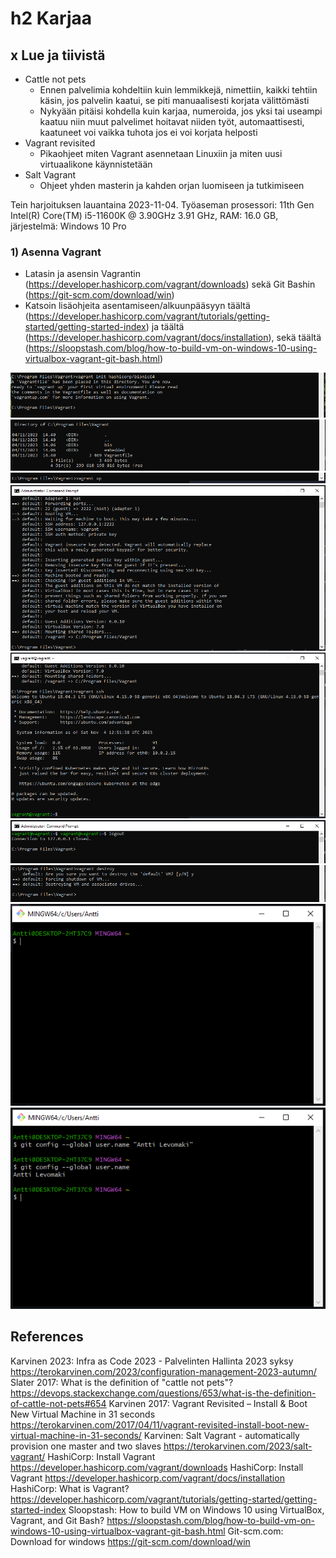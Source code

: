 # h2 Karjaa

## x Lue ja tiivistä
- Cattle not pets
  - Ennen palvelimia kohdeltiin kuin lemmikkejä, nimettiin, kaikki tehtiin käsin, jos palvelin kaatui, se piti manuaalisesti korjata välittömästi
  - Nykyään pitäisi kohdella kuin karjaa, numeroida, jos yksi tai useampi kaatuu niin muut palvelimet hoitavat niiden työt, automaattisesti, kaatuneet voi vaikka tuhota jos ei voi korjata helposti
- Vagrant revisited
  - Pikaohjeet miten Vagrant asennetaan Linuxiin ja miten uusi virtuaalikone käynnistetään
- Salt Vagrant
  - Ohjeet yhden masterin ja kahden orjan luomiseen ja tutkimiseen

Tein harjoituksen lauantaina 2023-11-04. Työaseman prosessori: 11th Gen Intel(R) Core(TM) i5-11600K @ 3.90GHz 3.91 GHz, RAM: 16.0 GB, järjestelmä: Windows 10 Pro

### 1) Asenna Vagrant
- Latasin ja asensin Vagrantin (https://developer.hashicorp.com/vagrant/downloads) sekä Git Bashin (https://git-scm.com/download/win)
- Katsoin lisäohjeita asentamiseen/alkuunpääsyyn täältä (https://developer.hashicorp.com/vagrant/tutorials/getting-started/getting-started-index) ja täältä (https://developer.hashicorp.com/vagrant/docs/installation), sekä täältä (https://sloopstash.com/blog/how-to-build-vm-on-windows-10-using-virtualbox-vagrant-git-bash.html)

![](kuvat/h2-Karjaa/Capture1.PNG)
![](kuvat/h2-Karjaa/Capture2.PNG)
![](kuvat/h2-Karjaa/Capture3.PNG)
![](kuvat/h2-Karjaa/Capture4.PNG)
![](kuvat/h2-Karjaa/Capture5.PNG)
![](kuvat/h2-Karjaa/Capture6.PNG)
![](kuvat/h2-Karjaa/Capture7.PNG)
![](kuvat/h2-Karjaa/Capture8.PNG)
![](kuvat/h2-Karjaa/Capture9.PNG)

## References
Karvinen 2023: Infra as Code 2023 - Palvelinten Hallinta 2023 syksy https://terokarvinen.com/2023/configuration-management-2023-autumn/
Slater 2017: What is the definition of "cattle not pets"? https://devops.stackexchange.com/questions/653/what-is-the-definition-of-cattle-not-pets#654
Karvinen 2017: Vagrant Revisited – Install & Boot New Virtual Machine in 31 seconds https://terokarvinen.com/2017/04/11/vagrant-revisited-install-boot-new-virtual-machine-in-31-seconds/
Karvinen: Salt Vagrant - automatically provision one master and two slaves https://terokarvinen.com/2023/salt-vagrant/
HashiCorp: Install Vagrant https://developer.hashicorp.com/vagrant/downloads
HashiCorp: Install Vagrant https://developer.hashicorp.com/vagrant/docs/installation
HashiCorp: What is Vagrant? https://developer.hashicorp.com/vagrant/tutorials/getting-started/getting-started-index
Sloopstash: How to build VM on Windows 10 using VirtualBox, Vagrant, and Git Bash? https://sloopstash.com/blog/how-to-build-vm-on-windows-10-using-virtualbox-vagrant-git-bash.html
Git-scm.com: Download for windows https://git-scm.com/download/win
